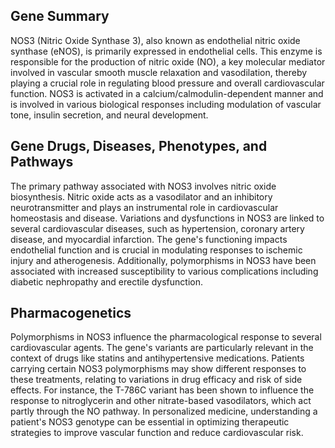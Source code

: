 ## Gene Summary
NOS3 (Nitric Oxide Synthase 3), also known as endothelial nitric oxide synthase (eNOS), is primarily expressed in endothelial cells. This enzyme is responsible for the production of nitric oxide (NO), a key molecular mediator involved in vascular smooth muscle relaxation and vasodilation, thereby playing a crucial role in regulating blood pressure and overall cardiovascular function. NOS3 is activated in a calcium/calmodulin-dependent manner and is involved in various biological responses including modulation of vascular tone, insulin secretion, and neural development.

## Gene Drugs, Diseases, Phenotypes, and Pathways
The primary pathway associated with NOS3 involves nitric oxide biosynthesis. Nitric oxide acts as a vasodilator and an inhibitory neurotransmitter and plays an instrumental role in cardiovascular homeostasis and disease. Variations and dysfunctions in NOS3 are linked to several cardiovascular diseases, such as hypertension, coronary artery disease, and myocardial infarction. The gene's functioning impacts endothelial function and is crucial in modulating responses to ischemic injury and atherogenesis. Additionally, polymorphisms in NOS3 have been associated with increased susceptibility to various complications including diabetic nephropathy and erectile dysfunction.

## Pharmacogenetics
Polymorphisms in NOS3 influence the pharmacological response to several cardiovascular agents. The gene's variants are particularly relevant in the context of drugs like statins and antihypertensive medications. Patients carrying certain NOS3 polymorphisms may show different responses to these treatments, relating to variations in drug efficacy and risk of side effects. For instance, the T-786C variant has been shown to influence the response to nitroglycerin and other nitrate-based vasodilators, which act partly through the NO pathway. In personalized medicine, understanding a patient's NOS3 genotype can be essential in optimizing therapeutic strategies to improve vascular function and reduce cardiovascular risk.